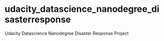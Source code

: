# udacity_datascience_nanodegree_disasterresponse
Udacity Datascience Nanodegree Disaster Response Project
